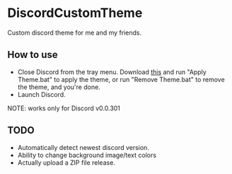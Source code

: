 # DiscordCustomTheme
Custom discord theme for me and my friends.

## How to use
- Close Discord from the tray menu.
Download [this](https://github.com/i3dprogrammer/DiscordCustomTheme/releases/download/v1.0-beta.1/DiscordCustomTheme.zip) and run "Apply Theme.bat" to apply the theme, or run "Remove Theme.bat" to remove the theme, and you're done.
- Launch Discord.

NOTE: works only for Discord v0.0.301

## TODO

- Automatically detect newest discord version.
- Ability to change background image/text colors
- Actually upload a ZIP file release.